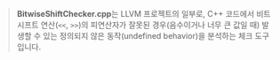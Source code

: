 
>**BitwiseShiftChecker.cpp**는 LLVM 프로젝트의 일부로, C++ 코드에서 비트 시프트 연산(`<<`, `>>`)의 피연산자가 잘못된 경우(음수이거나 너무 큰 값일 때) 발생할 수 있는 정의되지 않은 동작(undefined behavior)을 분석하는 체크 도구입니다.

